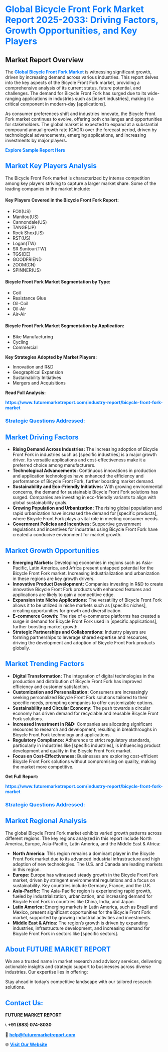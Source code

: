 <h1 style="color: #007BFF;">Global Bicycle Front Fork Market Report 2025-2033: Driving Factors, Growth Opportunities, and Key Players</h1>

<section id="overview">
<h2>Market Report Overview</h2>
<p>The <a href="https://www.futuremarketreport.com/industry-report/bicycle-front-fork-market" style="color: #007BFF; text-decoration: none;"><strong>Global Bicycle Front Fork Market</strong></a> is witnessing significant growth, driven by increasing demand across various industries. This report delves into the key aspects of the Bicycle Front Fork market, providing a comprehensive analysis of its current status, future potential, and challenges. The demand for Bicycle Front Fork has surged due to its wide-ranging applications in industries such as [insert industries], making it a critical component in modern-day [applications].</p>
<p>As consumer preferences shift and industries innovate, the Bicycle Front Fork market continues to evolve, offering both challenges and opportunities for stakeholders. The global market is expected to expand at a substantial compound annual growth rate (CAGR) over the forecast period, driven by technological advancements, emerging applications, and increasing investments by major players.</p>
</section>

<section id="overview">
<p><a href="https://www.futuremarketreport.com/request-sample/reportId=55521" style="color: #007BFF; text-decoration: none;"><strong>Explore Sample Report Here</strong></a></p>
</section>

<section id="key-players">
<h2 style="color: #007BFF;">Market Key Players Analysis</h2>
<p>The Bicycle Front Fork market is characterized by intense competition among key players striving to capture a larger market share. Some of the leading companies in the market include:</p>
<h4>Key Players Covered in the Bicycle Front Fork Report:</h4>
<ul><li>FOX(US)</li><li>Manitou(US)</li><li>Cannondale(US)</li><li>TANGE(JP)</li><li>Rock Shox(US)</li><li>RST(US)</li><li>Logan(TW)</li><li>SR Suntour(TW)</li><li>TGS(DE)</li><li>GOODFRIEND</li><li>ZOOM(CN)</li><li>SPINNER(US)</li></ul>
<h4>Bicycle Front Fork Market Segmentation by Type:</h4>
<ul><li>Coil</li><li>Resistance Glue</li><li>Oil-Coil</li><li>Oil-Air</li><li>Air-Air</li></ul>

<h4>Bicycle Front Fork Market Segmentation by Application:</h4>
<ul><li>Bike Manufacturing</li><li>Cycling</li><li>Commercial</li></ul>
<p><strong>Key Strategies Adopted by Market Players:</strong></p>
<ul>
<li>Innovation and R&D</li>
<li>Geographical Expansion</li>
<li>Sustainability Initiatives</li>
<li>Mergers and Acquisitions</li>
</ul>
</section>

<section>
<p><strong>Read Full Analysis: </strong></p><a href="https://www.futuremarketreport.com/industry-report/bicycle-front-fork-market" style="color: #007BFF; text-decoration: none;"><strong>https://www.futuremarketreport.com/industry-report/bicycle-front-fork-market</strong></a>
<h3 style="color: #007BFF;">Strategic Questions Addressed:</h3>
</section>

<section id="driving-factors">
<h2 style="color: #007BFF;">Market Driving Factors</h2>
<ul>
<li><strong>Rising Demand Across Industries:</strong> The increasing adoption of Bicycle Front Fork in industries such as [specific industries] is a major growth driver. Its versatile applications and cost-effectiveness make it a preferred choice among manufacturers.</li>
<li><strong>Technological Advancements:</strong> Continuous innovations in production and application technologies have enhanced the efficiency and performance of Bicycle Front Fork, further boosting market demand.</li>
<li><strong>Sustainability and Eco-Friendly Initiatives:</strong> With growing environmental concerns, the demand for sustainable Bicycle Front Fork solutions has surged. Companies are investing in eco-friendly variants to align with global sustainability goals.</li>
<li><strong>Growing Population and Urbanization:</strong> The rising global population and rapid urbanization have increased the demand for [specific products], where Bicycle Front Fork plays a vital role in meeting consumer needs.</li>
<li><strong>Government Policies and Incentives:</strong> Supportive government regulations and incentives for industries using Bicycle Front Fork have created a conducive environment for market growth.</li>
</ul>
</section>

<section id="growth-opportunities">
<h2 style="color: #007BFF;">Market Growth Opportunities</h2>
<ul>
<li><strong>Emerging Markets:</strong> Developing economies in regions such as Asia-Pacific, Latin America, and Africa present untapped potential for the Bicycle Front Fork market. Increasing industrialization and urbanization in these regions are key growth drivers.</li>
<li><strong>Innovative Product Development:</strong> Companies investing in R&D to create innovative Bicycle Front Fork products with enhanced features and applications are likely to gain a competitive edge.</li>
<li><strong>Expansion into Niche Applications:</strong> The versatility of Bicycle Front Fork allows it to be utilized in niche markets such as [specific niches], creating opportunities for growth and diversification.</li>
<li><strong>E-commerce Growth:</strong> The rise of e-commerce platforms has created a surge in demand for Bicycle Front Fork used in [specific applications], further boosting market growth.</li>
<li><strong>Strategic Partnerships and Collaborations:</strong> Industry players are forming partnerships to leverage shared expertise and resources, driving the development and adoption of Bicycle Front Fork products globally.</li>
</ul>
</section>

<section id="trending-factors">
<h2 style="color: #007BFF;">Market Trending Factors</h2>
<ul>
<li><strong>Digital Transformation:</strong> The integration of digital technologies in the production and distribution of Bicycle Front Fork has improved efficiency and customer satisfaction.</li>
<li><strong>Customization and Personalization:</strong> Consumers are increasingly seeking personalized Bicycle Front Fork solutions tailored to their specific needs, prompting companies to offer customizable options.</li>
<li><strong>Sustainability and Circular Economy:</strong> The push towards a circular economy has driven demand for recyclable and reusable Bicycle Front Fork solutions.</li>
<li><strong>Increased Investment in R&D:</strong> Companies are allocating significant resources to research and development, resulting in breakthroughs in Bicycle Front Fork technology and applications.</li>
<li><strong>Regulatory Compliance:</strong> Adherence to strict regulatory standards, particularly in industries like [specific industries], is influencing product development and quality in the Bicycle Front Fork market.</li>
<li><strong>Focus on Cost-Effectiveness:</strong> Businesses are exploring cost-efficient Bicycle Front Fork solutions without compromising on quality, making the market more competitive.</li>
</ul>
</section>

<section>
<p><strong>Get Full Report: </strong></p><a href="https://www.futuremarketreport.com/industry-report/bicycle-front-fork-market" style="color: #007BFF; text-decoration: none;"><strong>https://www.futuremarketreport.com/industry-report/bicycle-front-fork-market</strong></a>
<h3 style="color: #007BFF;">Strategic Questions Addressed:</h3>
</section>


<section id="regional-analysis">
<h2 style="color: #007BFF;">Market Regional Analysis</h2>
<p>The global Bicycle Front Fork market exhibits varied growth patterns across different regions. The key regions analyzed in this report include North America, Europe, Asia-Pacific, Latin America, and the Middle East & Africa:</p>
<ul>
<li><strong>North America:</strong> This region remains a dominant player in the Bicycle Front Fork market due to its advanced industrial infrastructure and high adoption of new technologies. The U.S. and Canada are leading markets in this region.</li>
<li><strong>Europe:</strong> Europe has witnessed steady growth in the Bicycle Front Fork market, driven by stringent environmental regulations and a focus on sustainability. Key countries include Germany, France, and the U.K.</li>
<li><strong>Asia-Pacific:</strong> The Asia-Pacific region is experiencing rapid growth, fueled by industrialization, urbanization, and increasing demand for Bicycle Front Fork in countries like China, India, and Japan.</li>
<li><strong>Latin America:</strong> Emerging markets in Latin America, such as Brazil and Mexico, present significant opportunities for the Bicycle Front Fork market, supported by growing industrial activities and investments.</li>
<li><strong>Middle East & Africa:</strong> The region’s growth is driven by expanding industries, infrastructure development, and increasing demand for Bicycle Front Fork in sectors like [specific sectors].</li>
</ul>
</section>

<footer>
<h2 style="color: #007BFF;">About FUTURE MARKET REPORT</h2>
<p>We are a trusted name in market research and advisory services, delivering actionable insights and strategic support to businesses across diverse industries. Our expertise lies in offering:</p>

<p>Stay ahead in today’s competitive landscape with our tailored research solutions.</p>

<h2 style="color: #007BFF;">Contact Us:</h2>
<p><strong>FUTURE MARKET REPORT</strong></p>
<p>📞 <strong>+91 (883) 074-8030</strong></p>
<p>📧 <strong><a href="mailto:help@futuremarketreport.com" style="color: #007BFF;">help@futuremarketreport.com</a></strong></p>
<p>🌐 <strong><a href="https://www.futuremarketreport.com/" style="color: #007BFF;">Visit Our Website</a></strong></p>
</footer>